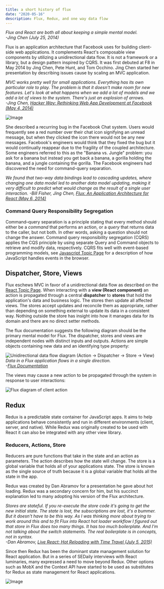```yaml
---
title: a short history of flux
date: "2020-05-16"
description: Flux, Redux, and one way data flow
---
```


*Flux and React are both all about keeping a simple mental model.  
-Jing Chen (July 25, 2014)*

Flux is an application architecture that Facebook uses for building client-side web applications. It complements React's composable view components by utilizing a unidirectional data flow. It is not a framework or a library, but a design pattern inspired by CQRS. It was first debuted at F8 in May 2014 by Jing Chen, Pete Hunt, and Tom Occhino. Jing Chen started her presentation by describing issues cause by scaling an MVC application.

*MVC works pretty well for small applications. Everything has its own particular role to play. The problem is that it doesn't make room for new features. Let's look at what happens when we add a lot of models and we add a lot of views to the system. There's just an explosion of arrows.  
-Jing Chen, [Hacker Way: Rethinking Web App Development at Facebook (May 4, 2014)](https://www.youtube.com/watch?v=nYkdrAPrdcw)*

![Image](https://sedaily-topics.s3.amazonaws.com/topic_images/0_8200405328446236)

She described a recurring bug in the Facebook Chat system. Users would frequently see a red number over their chat icon signifying an unread message, but when they clicked the icon there would not be any new messages. Facebook's engineers would think that they fixed the bug but it would continually reappear due to the fragility of the coupled architecture. Some engineers referred to this as the "Banana vs. Jungle" problem: you ask for a banana but instead you get back a banana, a gorilla holding the banana, and a jungle containing the gorilla. The Facebook engineers had discovered the need for command-query separation.

*We found that two-way data bindings lead to cascading updates, where changing one data model led to another data model updating, making it very difficult to predict what would change as the result of a single user interaction.
-Bill Fisher, Jing Chen, [Flux: An Application Architecture for React (May 6, 2014)](https://reactjs.org/blog/2014/05/06/flux.html)*

### Command Query Responsibility Segregation

Command–query separation is a principle stating that every method should either be a *command* that performs an action, or a *query* that returns data to the caller, but not both. In other words, asking a question should not change the answer. Command query responsibility segregation (CQRS) applies the CQS principle by using separate Query and Command objects to retrieve and modify data, respectively. CQRS fits well with event-based programming models, see [Javascript Topic Page](https://www.softwaredaily.com/topic/javascript) for a description of how JavaScript handles events in the browser.

## Dispatcher, Store, Views

Flux eschews MVC in favor of a unidirectional data flow as described on the [React Topic Page](https://www.softwaredaily.com/topic/reactjs). When interacting with a **view (React component)** an action is propagated through a central **dispatcher** to **stores** that hold the application's data and business logic. The stores then update all affected views. The stores accept updates and reconcile them as appropriate, rather than depending on something external to update its data in a consistent way. Nothing outside the store has insight into how it manages data for its domain and there are no direct setter methods.

The flux documentation suggests the following diagram should be the primary mental model for Flux. The dispatcher, stores and views are independent nodes with distinct inputs and outputs. Actions are simple objects containing new data and an identifying type property:

![Unidirectional data flow diagram (Action -> Dispatcher -> Store -> View)](https://facebook.github.io/flux/img/overview/flux-simple-f8-diagram-1300w.png)
*Data in a Flux application flows in a single direction.  
-[Flux Documentation](https://facebook.github.io/flux/docs/in-depth-overview/)*

The views may cause a new action to be propagated through the system in response to user interactions:

![Flux diagram of client action](https://sedaily-topics.s3.amazonaws.com/topic_images/0_1861436422799183)

## Redux

Redux is a predictable state container for JavaScript apps. It aims to help applications behave consistently and run in different environments (client, server, and native). While Redux was originally created to be used with React it can also be integrated with any other view library.

### Reducers, Actions, Store

Reducers are pure functions that take in the state and an action as parameters. The action describes how the state will change. The store is a global variable that holds all of your applications state. The store is known as the single source of truth because it is a global variable that holds all the state in the app.

Redux was created by Dan Abramov for a presentation he gave about hot loading. Redux was a secondary concern for him, but his succinct explanation led to many adopting his version of the Flux architecture.

*Stores are stateful. If you re-execute the store code it's going to get the new initial state. The state is lost, the subscriptions are lost, it's a bummer. But it doesn't have to be this way. As I was thinking more about trying to work around this and to fit Flux into React hot loader workflow I figured out that store in Flux does too many things. It has too much boilerplate. And I'm not talking about the switch statements. The real boilerplate is in concepts, not in syntax.  
-Dan Abramov, [Live React: Hot Reloading with Time Travel (July 5, 2015)](https://www.youtube.com/watch?v=xsSnOQynTHs)*

Since then Redux has been the dominant state management solution for React application. But in a series of SEDaily interviews with React luminaries, many expressed a need to move beyond Redux. Other options such as MobX and the Context API have started to be used as substitutes for Redux as state management for React applications.

![Image](https://sedaily-topics.s3.amazonaws.com/topic_images/0_4744775498652225.jpg)
